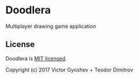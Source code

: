# Doodlera
Multiplayer drawing game application

## License

Doodlera is [MIT licensed](LICENSE).

Copyright (c) 2017 Victor Gyoshev + Teodor Dimitrov
